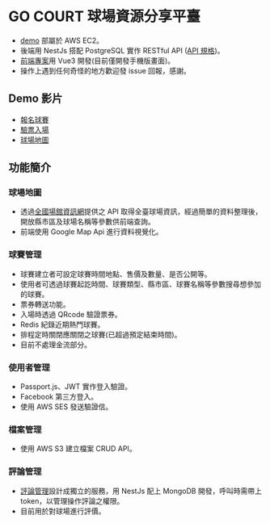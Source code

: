 # GO COURT 球場資源分享平臺
* [demo](https://tom-lee.site/) 部屬於 AWS EC2。
* 後端用 NestJs 搭配 PostgreSQL 實作 RESTful API ([API 規格](spec.yaml))。
* [前端專案](https://github.com/xu3cl40122/go-court-vue)用 Vue3 開發(目前僅開發手機版畫面)。
* 操作上遇到任何奇怪的地方歡迎發 issue 回報，感謝。

## Demo 影片
* [報名球賽](https://streamable.com/jfsw21)
* [驗票入場](https://streamable.com/7wnm3n)
* [球場地圖](https://streamable.com/zczx85)

## 功能簡介
### 球場地圖
* 透過[全國場館資訊網](https://iplay.sa.gov.tw/WebAPI)提供之 API 取得全臺球場資訊，經過簡單的資料整理後，開放縣市區及球場名稱等參數供前端查詢。
* 前端使用 Google Map Api 進行資料視覺化。

### 球賽管理
* 球賽建立者可設定球賽時間地點、售價及數量、是否公開等。
* 使用者可透過球賽起訖時間、球賽類型、縣市區、球賽名稱等參數搜尋想參加的球賽。
* 票券轉送功能。
* 入場時透過 QRcode 驗證票券。
* Redis 紀錄近期熱門球賽。
* 排程定時關閉應關閉之球賽(已超過預定結束時間)。
* 目前不處理金流部分。

### 使用者管理
* Passport.js、JWT 實作登入驗證。
* Facebook 第三方登入。
* 使用 AWS SES 發送驗證信。

### 檔案管理
* 使用 AWS S3 建立檔案 CRUD API。

### 評論管理
* [評論管理](https://github.com/xu3cl40122/comment-service)設計成獨立的服務，用 NestJs 配上 MongoDB 開發，呼叫時需帶上 token，以管理操作評論之權限。
* 目前用於對球場進行評價。



